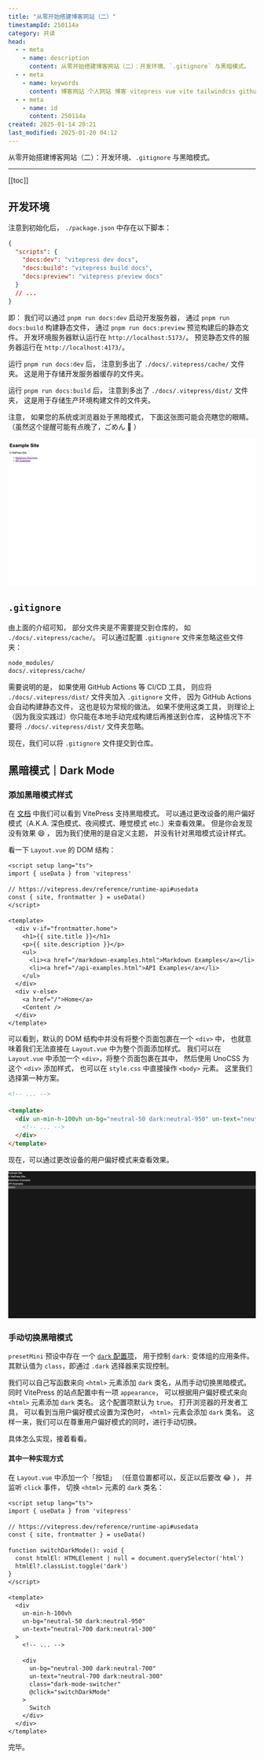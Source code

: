 ```yaml
---
title: "从零开始搭建博客网站（二）"
timestampId: 250114a
category: 共读
head:
  - - meta
    - name: description
      content: 从零开始搭建博客网站（二）：开发环境、`.gitignore` 与黑暗模式。
  - - meta
    - name: keywords
      content: 博客网站 个人网站 博客 vitepress vue vite tailwindcss github_pages typescript
  - - meta
    - name: id
      content: 250114a
created: 2025-01-14 20:21
last_modified: 2025-01-20 04:12
---
```


从零开始搭建博客网站（二）：开发环境、`.gitignore` 与黑暗模式。

---

[[toc]]

## 开发环境

注意到初始化后， `./package.json` 中存在以下脚本：

```json
{
  "scripts": {
    "docs:dev": "vitepress dev docs",
    "docs:build": "vitepress build docs",
    "docs:preview": "vitepress preview docs"
  }
  // ...
}
```

即：
我们可以通过 `pnpm run docs:dev` 启动开发服务器，
通过 `pnpm run docs:build` 构建静态文件，
通过 `pnpm run docs:preview` 预览构建后的静态文件。
开发环境服务器默认运行在 `http://localhost:5173/`。
预览静态文件的服务器运行在 `http://localhost:4173/`。

运行 `pnpm run docs:dev` 后，
注意到多出了 `./docs/.vitepress/cache/` 文件夹。
这是用于存储开发服务器缓存的文件夹。

运行 `pnpm run docs:build` 后，
注意到多出了 `./docs/.vitepress/dist/` 文件夹，
这是用于存储生产环境构建文件的文件夹。

注意，
如果您的系统或浏览器处于黑暗模式，
下面这张图可能会亮瞎您的眼睛。
（虽然这个提醒可能有点晚了，ごめん :face_holding_back_tears: ）

![开发环境中的博客首页](build_a_blog_site_2_assets/ATTCH_20250116013803976.png)

## `.gitignore`

由上面的介绍可知，
部分文件夹是不需要提交到仓库的，
如 `./docs/.vitepress/cache/`。
可以通过配置 `.gitignore` 文件来忽略这些文件夹：

```txt
node_modules/
docs/.vitepress/cache/
```

需要说明的是，
如果使用 GitHub Actions 等 CI/CD 工具，
则应将 `./docs/.vitepress/dist/` 文件夹加入 `.gitignore` 文件，
因为 GitHub Actions 会自动构建静态文件，
这也是较为常规的做法。
如果不使用这类工具，
则理论上（因为我没实践过）你只能在本地手动完成构建后再推送到仓库，
这种情况下不要将 `./docs/.vitepress/dist/` 文件夹忽略。

现在，我们可以将 `.gitignore` 文件提交到仓库。

## 黑暗模式｜Dark Mode

### 添加黑暗模式样式

在 [文档](https://vitepress.dev/reference/site-config#appearance)
中我们可以看到 VitePress 支持黑暗模式。
可以通过更改设备的用户偏好模式（A.K.A. 深色模式、夜间模式、睡觉模式 etc.）来查看效果。
但是你会发现没有效果 :smile: ，
因为我们使用的是自定义主题，
并没有针对黑暗模式设计样式。

看一下 `Layout.vue` 的 DOM 结构：

```vue
<script setup lang="ts">
import { useData } from 'vitepress'

// https://vitepress.dev/reference/runtime-api#usedata
const { site, frontmatter } = useData()
</script>

<template>
  <div v-if="frontmatter.home">
    <h1>{{ site.title }}</h1>
    <p>{{ site.description }}</p>
    <ul>
      <li><a href="/markdown-examples.html">Markdown Examples</a></li>
      <li><a href="/api-examples.html">API Examples</a></li>
    </ul>
  </div>
  <div v-else>
    <a href="/">Home</a>
    <Content />
  </div>
</template>
```

可以看到，默认的 DOM 结构中并没有将整个页面包裹在一个 `<div>` 中，
也就意味着我们无法直接在 `Layout.vue` 中为整个页面添加样式。
我们可以在 `Layout.vue` 中添加一个 `<div>`，将整个页面包裹在其中，
然后使用 UnoCSS 为这个 `<div>` 添加样式，
也可以在 `style.css` 中直接操作 `<body>` 元素。
这里我们选择第一种方案。

```html {3-8,10}
<!-- ... -->

<template>
  <div un-min-h-100vh un-bg="neutral-50 dark:neutral-950" un-text="neutral-700 dark:neutral-300">
    <!-- ... -->
  </div>
</template>
```

现在，可以通过更改设备的用户偏好模式来查看效果。

![黑暗模式下博客首页](build_a_blog_site_2_assets/ATTCH_20250118232855156.png)

### 手动切换黑暗模式

`presetMini` 预设中存在
一个 [`dark` 配置项](https://unocss.dev/presets/mini#dark)，
用于控制 `dark:` 变体组的应用条件。
其默认值为 `class`，即通过 `.dark` 选择器来实现控制。

我们可以自己写函数来向 `<html>` 元素添加 `dark` 类名，从而手动切换黑暗模式。
同时 VitePress 的站点配置中有一项 `appearance`，
可以根据用户偏好模式来向 `<html>` 元素添加 `dark` 类名。
这个配置项默认为 `true`。
打开浏览器的开发者工具，
可以看到当用户偏好模式设置为深色时，
`<html>` 元素会添加 `dark` 类名。
这样一来，我们可以在尊重用户偏好模式的同时，进行手动切换。

具体怎么实现，接着看看。

#### 其中一种实现方式

在 `Layout.vue` 中添加一个「按钮」
（任意位置都可以，反正以后要改 :joy: ），
并监听 `click` 事件，
切换 `<html>` 元素的 `dark` 类名：

```vue {7-10,21-26}
<script setup lang="ts">
import { useData } from 'vitepress'

// https://vitepress.dev/reference/runtime-api#usedata
const { site, frontmatter } = useData()

function switchDarkMode(): void {
  const htmlEl: HTMLElement | null = document.querySelector('html')
  htmlEl?.classList.toggle('dark')
}
</script>

<template>
  <div
    un-min-h-100vh
    un-bg="neutral-50 dark:neutral-950"
    un-text="neutral-700 dark:neutral-300"
  >
    <!-- ... -->

    <div
      un-bg="neutral-300 dark:neutral-700"
      un-text="neutral-700 dark:neutral-300"
      class="dark-mode-switcher"
      @click="switchDarkMode"
    >
      Switch
    </div>
  </div>
</template>
```

完毕。
